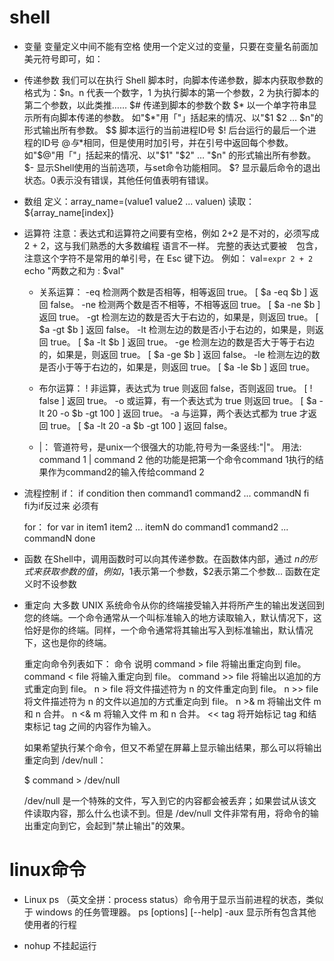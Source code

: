 # shell

- 变量
  变量定义中间不能有空格
  使用一个定义过的变量，只要在变量名前面加美元符号即可，如：

- 传递参数
  我们可以在执行 Shell 脚本时，向脚本传递参数，脚本内获取参数的格式为：$n。n 代表一个数字，1 为执行脚本的第一个参数，2 为执行脚本的第二个参数，以此类推……
  $# 	传递到脚本的参数个数
  $* 	以一个单字符串显示所有向脚本传递的参数。
  如"$*"用「"」括起来的情况、以"$1 $2 … $n"的形式输出所有参数。
  $$ 	脚本运行的当前进程ID号
  $! 	后台运行的最后一个进程的ID号
  $@ 	与$*相同，但是使用时加引号，并在引号中返回每个参数。
  如"$@"用「"」括起来的情况、以"$1" "$2" … "$n" 的形式输出所有参数。
  $- 	显示Shell使用的当前选项，与set命令功能相同。
  $? 	显示最后命令的退出状态。0表示没有错误，其他任何值表明有错误。

- 数组
  定义：array_name=(value1 value2 ... valuen)
  读取：${array_name[index]}

- 运算符
  注意：表达式和运算符之间要有空格，例如 2+2 是不对的，必须写成 2 + 2，这与我们熟悉的大多数编程      语言不一样。
  完整的表达式要被 ` ` 包含，注意这个字符不是常用的单引号，在 Esc 键下边。
  例如：
  val=`expr 2 + 2`
  echo "两数之和为 : $val"

  - 关系运算：
    -eq 	检测两个数是否相等，相等返回 true。 	[ $a -eq $b ] 返回 false。
    -ne 	检测两个数是否不相等，不相等返回 true。 	[ $a -ne $b ] 返回 true。
    -gt 	检测左边的数是否大于右边的，如果是，则返回 true。 	[ $a -gt $b ] 返回 false。
    -lt 	检测左边的数是否小于右边的，如果是，则返回 true。 	[ $a -lt $b ] 返回 true。
    -ge 	检测左边的数是否大于等于右边的，如果是，则返回 true。 	[ $a -ge $b ] 返回 false。
    -le 	检测左边的数是否小于等于右边的，如果是，则返回 true。 	[ $a -le $b ] 返回 true。

  - 布尔运算：
    ! 	非运算，表达式为 true 则返回 false，否则返回 true。 	[ ! false ] 返回 true。
    -o 	或运算，有一个表达式为 true 则返回 true。 	[ $a -lt 20 -o $b -gt 100 ] 返回 true。
    -a 	与运算，两个表达式都为 true 才返回 true。 	[ $a -lt 20 -a $b -gt 100 ] 返回 false。

  - |：
    管道符号，是unix一个很强大的功能,符号为一条竖线:"|"。
    用法:
    command 1 | command 2
    他的功能是把第一个命令command 1执行的结果作为command2的输入传给command 2

- 流程控制
  if：
  if condition
  then
      command1 
      command2
      ...
      commandN 
  fi   
  fi为if反过来   必须有

  

  for：
  for var in item1 item2 ... itemN
  do
      command1
      command2
      ...
      commandN
  done

- 函数
  在Shell中，调用函数时可以向其传递参数。在函数体内部，通过 $n 的形式来获取参数的值，例如，$1表示第一个参数，$2表示第二个参数... 
  函数在定义时不设参数

- 重定向
  大多数 UNIX 系统命令从你的终端接受输入并将所产生的输出发送回到您的终端。一个命令通常从一个叫标准输入的地方读取输入，默认情况下，这恰好是你的终端。同样，一个命令通常将其输出写入到标准输出，默认情况下，这也是你的终端。

  重定向命令列表如下：
  命令 	说明
  command > file 	将输出重定向到 file。
  command < file 	将输入重定向到 file。
  command >> file 	将输出以追加的方式重定向到 file。
  n > file 	将文件描述符为 n 的文件重定向到 file。
  n >> file 	将文件描述符为 n 的文件以追加的方式重定向到 file。
  n >& m 	将输出文件 m 和 n 合并。
  n <& m 	将输入文件 m 和 n 合并。
  << tag 	将开始标记 tag 和结束标记 tag 之间的内容作为输入。

  如果希望执行某个命令，但又不希望在屏幕上显示输出结果，那么可以将输出重定向到 /dev/null：

  $ command > /dev/null

  /dev/null 是一个特殊的文件，写入到它的内容都会被丢弃；如果尝试从该文件读取内容，那么什么也读不到。但是 /dev/null 文件非常有用，将命令的输出重定向到它，会起到"禁止输出"的效果。

# linux命令

- Linux ps （英文全拼：process status）命令用于显示当前进程的状态，类似于 windows 的任务管理器。
  ps [options] [--help]      -aux 显示所有包含其他使用者的行程

- nohup 不挂起运行